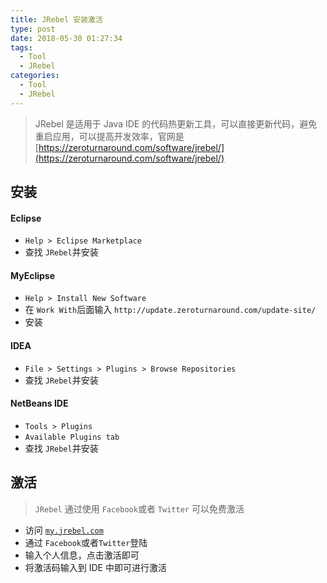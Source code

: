 ```yaml
---
title: JRebel 安装激活
type: post
date: 2018-05-30 01:27:34
tags:
  - Tool
  - JRebel
categories:
  - Tool
  - JRebel
---
```


> JRebel 是适用于 Java IDE 的代码热更新工具，可以直接更新代码，避免重启应用，可以提高开发效率，官网是 [https://zeroturnaround.com/software/jrebel/](https://zeroturnaround.com/software/jrebel/)

## 安装

#### Eclipse

- `Help > Eclipse Marketplace`
- 查找 `JRebel`并安装

#### MyEclipse

- `Help > Install New Software`
- 在 `Work With`后面输入 `http://update.zeroturnaround.com/update-site/`
- 安装

#### IDEA

- `File > Settings > Plugins > Browse Repositories`
- 查找 `JRebel`并安装

#### NetBeans IDE

- `Tools > Plugins`
- `Available Plugins tab`
- 查找 `JRebel`并安装

## 激活

> `JRebel` 通过使用 `Facebook`或者 `Twitter` 可以免费激活

- 访问 [`my.jrebel.com`](my.jrebel.com)
- 通过 `Facebook`或者`Twitter`登陆
- 输入个人信息，点击激活即可
- 将激活码输入到 IDE 中即可进行激活
